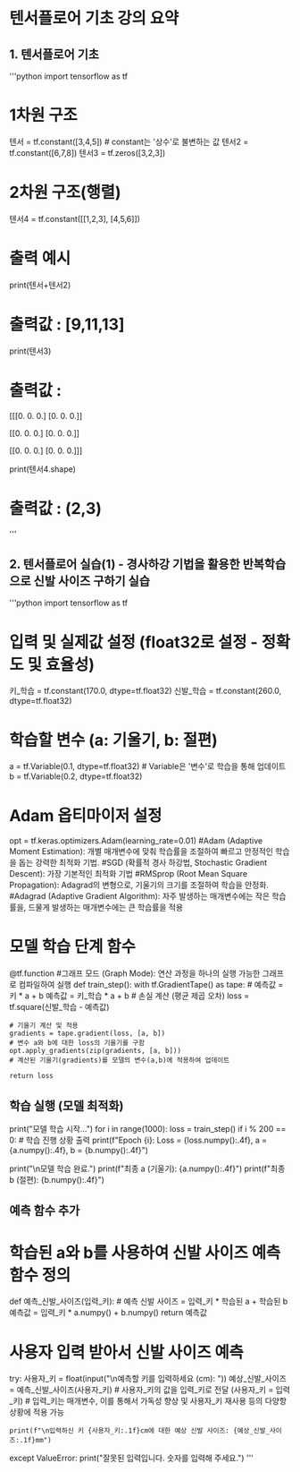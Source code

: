 # 텐서플로어 기초 강의 요약

## 1. 텐서플로어 기초
'''python
import tensorflow as tf

# 1차원 구조
텐서 = tf.constant([3,4,5]) # constant는 '상수'로 불변하는 값
텐서2 = tf.constant([6,7,8])
텐서3 = tf.zeros([3,2,3])

# 2차원 구조(행렬)
텐서4 = tf.constant([[1,2,3],
                 [4,5,6]])    

# 출력 예시
print(텐서+텐서2)
# 출력값 : [9,11,13]

print(텐서3)
# 출력값 : 
[[[0. 0. 0.]
  [0. 0. 0.]]

 [[0. 0. 0.]
  [0. 0. 0.]]

 [[0. 0. 0.]
  [0. 0. 0.]]]

print(텐서4.shape)
# 출력값 : (2,3)
'''

## 2. 텐서플로어 실습(1) - 경사하강 기법을 활용한 반복학습으로 신발 사이즈 구하기 실습
'''python
import tensorflow as tf

# 입력 및 실제값 설정 (float32로 설정 - 정확도 및 효율성)
키_학습 = tf.constant(170.0, dtype=tf.float32)
신발_학습 = tf.constant(260.0, dtype=tf.float32)

# 학습할 변수 (a: 기울기, b: 절편)
a = tf.Variable(0.1, dtype=tf.float32)  # Variable은 '변수'로 학습을 통해 업데이트
b = tf.Variable(0.2, dtype=tf.float32)

# Adam 옵티마이저 설정
opt = tf.keras.optimizers.Adam(learning_rate=0.01)
#Adam (Adaptive Moment Estimation): 개별 매개변수에 맞춰 학습률을 조절하여 빠르고 안정적인 학습을 돕는 강력한 최적화 기법.
#SGD (확률적 경사 하강법, Stochastic Gradient Descent): 가장 기본적인 최적화 기법
#RMSprop (Root Mean Square Propagation): Adagrad의 변형으로, 기울기의 크기를 조절하여 학습을 안정화.
#Adagrad (Adaptive Gradient Algorithm): 자주 발생하는 매개변수에는 작은 학습률을, 드물게 발생하는 매개변수에는 큰 학습률을 적용


# 모델 학습 단계 함수
@tf.function
#그래프 모드 (Graph Mode): 연산 과정을 하나의 실행 가능한 그래프로 컴파일하여 실행
def train_step():
    with tf.GradientTape() as tape:
        # 예측값 = 키 * a + b
        예측값 = 키_학습 * a + b
        # 손실 계산 (평균 제곱 오차)
        loss = tf.square(신발_학습 - 예측값)

    # 기울기 계산 및 적용
    gradients = tape.gradient(loss, [a, b])
    # 변수 a와 b에 대한 loss의 기울기를 구함
    opt.apply_gradients(zip(gradients, [a, b]))
    # 계산된 기울기(gradients)를 모델의 변수(a,b)에 적용하여 업데이트
    
    return loss

## 학습 실행 (모델 최적화)
print("모델 학습 시작...")
for i in range(1000):
    loss = train_step()
    if i % 200 == 0:
        # 학습 진행 상황 출력
        print(f"Epoch {i}: Loss = {loss.numpy():.4f}, a = {a.numpy():.4f}, b = {b.numpy():.4f}")

print("\n모델 학습 완료.")
print(f"최종 a (기울기): {a.numpy():.4f}")
print(f"최종 b (절편): {b.numpy():.4f}")

## 예측 함수 추가

# 학습된 a와 b를 사용하여 신발 사이즈 예측 함수 정의
def 예측_신발_사이즈(입력_키):
    # 예측 신발 사이즈 = 입력_키 * 학습된 a + 학습된 b
    예측값 = 입력_키 * a.numpy() + b.numpy()
    return 예측값

# 사용자 입력 받아서 신발 사이즈 예측
try:
    사용자_키 = float(input("\n예측할 키를 입력하세요 (cm): "))
    예상_신발_사이즈 = 예측_신발_사이즈(사용자_키)
    # 사용자_키의 값을 입력_키로 전달 (사용자_키 = 입력_키)
    # 입력_키는 매개변수, 이를 통해서 가독성 향상 및 사용자_키 재사용 등의 다양항 상황에 적용 가능
    
    print(f"\n입력하신 키 {사용자_키:.1f}cm에 대한 예상 신발 사이즈: {예상_신발_사이즈:.1f}mm")

except ValueError:
    print("잘못된 입력입니다. 숫자를 입력해 주세요.")
    '''